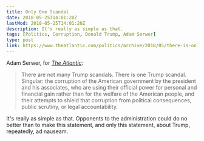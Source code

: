 ```yaml
---
title: Only One Scandal
date: 2018-05-25T14:01:20Z
lastMod: 2018-05-25T14:01:20Z
description: It's really as simple as that.
tags: [Politics, Corruption, Donald Trump, Adam Serwer]
type: post
link: https://www.theatlantic.com/politics/archive/2018/05/there-is-only-one-trump-scandal/560825/
---
```


Adam Serwer, for *[The Atlantic]:*

> There are not many Trump scandals. There is one Trump scandal. Singular: the
> corruption of the American government by the president and his associates, who
> are using their official power for personal and financial gain rather than for
> the welfare of the American people, and their attempts to shield that
> corruption from political consequences, public scrutiny, or legal
> accountability.

It's really as simple as that. Opponents to the administration could do no
better than to make this statement, and only this statement, about Trump,
repeatedly, ad nauseam.

  [The Atlantic]:
    https://www.theatlantic.com/politics/archive/2018/05/there-is-only-one-trump-scandal/560825/
    "The Atlantic: “There Is Only One Trump Scandal”"